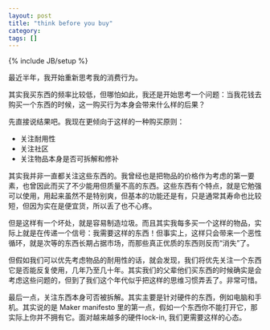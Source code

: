 ```yaml
---
layout: post
title: "think before you buy"
category: 
tags: []
---
```

{% include JB/setup %}

最近半年，我开始重新思考我的消费行为。

其实我买东西的频率比较低，但哪怕如此，我还是开始思考一个问题：当我花钱去购买一个东西的时候，这一购买行为本身会带来什么样的后果？

先直接说结果吧。我现在更倾向于这样的一种购买原则：

- 关注耐用性
- 关注社区
- 关注物品本身是否可拆解和修补


其实我并非一直都关注这些东西的。我曾经也是把物品的价格作为考虑的第一要素，也曾因此而买了不少能用但质量不高的东西。这些东西有个特点，就是它勉强可以使用，用起来虽然不是特别爽，但基本的功能还是有，只是通常其寿命也比较短，但因为实在是便宜货，所以丢了也不心疼。

但是这样有一个坏处，就是容易制造垃圾。而且其实我每多买一个这样的物品，实际上就是在传递一个信号：我需要这样的东西！但事实上，这样只会带来一个恶性循环，就是次等的东西长期占据市场，而那些真正优质的东西则反而“消失”了。

但假如我们可以优先考虑物品的耐用性的话，就会发现，我们将优先关注一个东西它是否能反复使用，几年乃至几十年。其实我们的父辈他们买东西的时候确实是会考虑这些问题的，但到了我们这个年代似乎把这样的思维习惯弄丢了。非常可惜。

最后一点，关注东西本身可否被拆解。其实主要是针对硬件的东西，例如电脑和手机。其实说的是
Maker manifesto
里的第一点，假如一个东西你不能打开它，那实际上你并不拥有它。面对越来越多的硬件lock-in,
我们更需要这样的心态。
